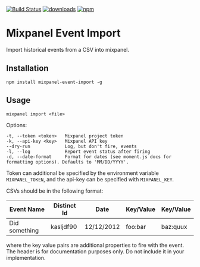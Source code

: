 [![Build Status](https://travis-ci.org/mantacode/mixpanel-event-import.png)](https://travis-ci.org/mantacode/mixpanel-event-import) [![downloads](http://img.shields.io/npm/dm/mixpanel-event-import.svg)](https://npmjs.org/package/mixpanel-event-import) [![npm](http://img.shields.io/npm/v/mixpanel-event-import.svg)](https://npmjs.org/package/mixpanel-event-import)

# Mixpanel Event Import

Import historical events from a CSV into mixpanel.

## Installation

`npm install mixpanel-event-import -g`

## Usage

`mixpanel import <file>`

Options:

```
-t, --token <token>   Mixpanel project token
-k, --api-key <key>   Mixpanel API key
--dry-run             Log, but don't fire, events
-l, --log             Report event status after firing
-d, --date-format     Format for dates (see moment.js docs for formatting options). Defaults to 'MM/DD/YYYY'.
```

Token can additional be specified by the environment variable `MIXPANEL_TOKEN`, and the api-key can be specified with `MIXPANEL_KEY`.

CSVs should be in the following format:

| Event Name | Distinct Id | Date | Key/Value | Key/Value |
|------------|-------------|------|-----------|-----------|
| Did something | kasljdf90 | 12/12/2012 | foo:bar | baz:quux |

where the key value pairs are additional properties to fire with the event. The header is for documentation purposes only. Do not include it in your implementation.
